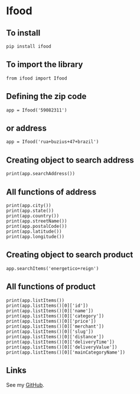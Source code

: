 # Ifood

## To install

```
pip install ifood
```

## To import the library

```
from ifood import Ifood
```

## Defining the zip code

```
app = Ifood('59082311') 
```

## or address

```
app = Ifood('rua+buzius+47+brazil') 
```

## Creating object to search address

```
print(app.searchAddress())
```

## All functions of address

```
print(app.city())
print(app.state())
print(app.country())
print(app.streetName())
print(app.postalCode())
print(app.latitude())
print(app.longitude())
```

## Creating object to search product

```
app.searchItems('energetico+reign')
```

## All functions of product

```
print(app.listItems())
print(app.listItems()[0]['id'])
print(app.listItems()[0]['name'])
print(app.listItems()[0]['category'])
print(app.listItems()[0]['price'])
print(app.listItems()[0]['merchant'])
print(app.listItems()[0]['slug'])
print(app.listItems()[0]['distance'])
print(app.listItems()[0]['deliveryTime'])
print(app.listItems()[0]['deliveryValue'])
print(app.listItems()[0]['mainCategoryName'])
```

## Links

See my [GitHub](https://github.com/claudiotorresarbe).
